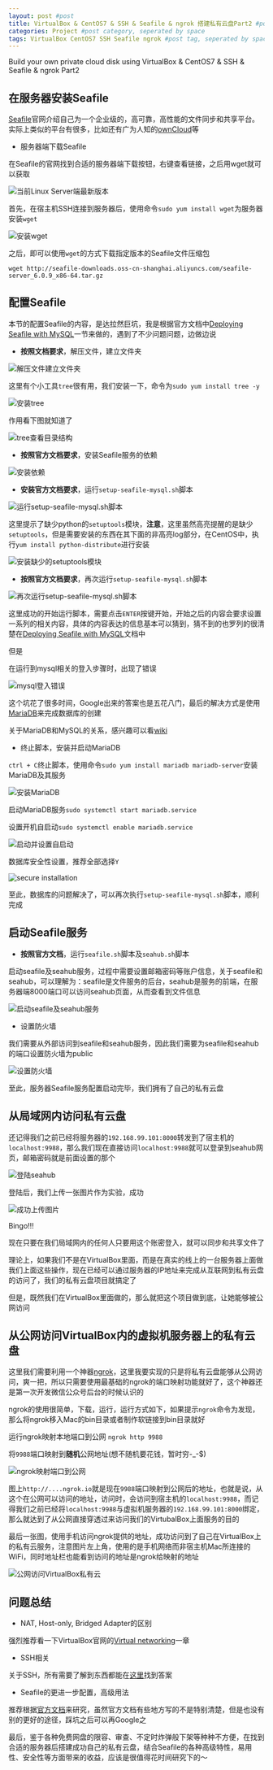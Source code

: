 ```yaml
---
layout: post #post
title: VirtualBox & CentOS7 & SSH & Seafile & ngrok 搭建私有云盘Part2 #post title
categories: Project #post category, seperated by space
tags: VirtualBox CentOS7 SSH Seafile ngrok #post tag, seperated by space
---
```


Build your own private cloud disk using VirtualBox & CentOS7 & SSH & Seafile & ngrok Part2

## 在服务器安装Seafile

[Seafile](https://www.seafile.com/en/home/)官网介绍自己为一个企业级的，高可靠，高性能的文件同步和共享平台。实际上类似的平台有很多，比如还有广为人知的[ownCloud](https://owncloud.org/)等

- 服务器端下载Seafile

在Seafile的官网找到合适的服务器端下载按钮，右键查看链接，之后用wget就可以获取

![当前Linux Server端最新版本](http://i32.photobucket.com/albums/d1/kenshinsyrup/Kenshinsyrup/2017-04-16-post01/screenshot%2021_zps7cza6mnb.png)

首先，在宿主机SSH连接到服务器后，使用命令``sudo yum install wget``为服务器安装``wget``

![安装wget](http://i32.photobucket.com/albums/d1/kenshinsyrup/Kenshinsyrup/2017-04-16-post01/screenshot%2022-1_zpsalctobxm.png)

之后，即可以使用``wget``的方式下载指定版本的Seafile文件压缩包

```
wget http://seafile-downloads.oss-cn-shanghai.aliyuncs.com/seafile-server_6.0.9_x86-64.tar.gz
```

## 配置Seafile

本节的配置Seafile的内容，是达拉然巨坑，我是根据官方文档中[Deploying Seafile with MySQL](https://manual.seafile.com/deploy/using_mysql.html)一节来做的，遇到了不少问题问题，边做边说

- **按照文档要求**，解压文件，建立文件夹

![解压文件建立文件夹](http://i32.photobucket.com/albums/d1/kenshinsyrup/Kenshinsyrup/2017-04-16-post01/screenshot%2023_zps9bbxcriw.png)

这里有个小工具``tree``很有用，我们安装一下，命令为``sudo yum install tree -y``

![安装tree](http://i32.photobucket.com/albums/d1/kenshinsyrup/Kenshinsyrup/2017-04-16-post01/screenshot%2024_zpszjtuq1iu.png)

作用看下图就知道了

![tree查看目录结构](http://i32.photobucket.com/albums/d1/kenshinsyrup/Kenshinsyrup/2017-04-16-post01/screenshot%2025_zpsixdyidra.png)

- **按照官方文档要求**，安装Seafile服务的依赖

![安装依赖](http://i32.photobucket.com/albums/d1/kenshinsyrup/Kenshinsyrup/2017-04-16-post01/screenshot%2026_zpsnpzwnsfb.png)

- **安装官方文档要求**，运行``setup-seafile-mysql.sh``脚本

![运行setup-seafile-mysql.sh脚本](http://i32.photobucket.com/albums/d1/kenshinsyrup/Kenshinsyrup/2017-04-16-post01/screenshot%2027_zpsn45ldjoy.png)

这里提示了缺少python的``setuptools``模块，**注意**，这里虽然高亮提醒的是缺少``setuptools``，但是需要安装的东西在其下面的非高亮log部分，在CentOS中，执行``yum install python-distribute``进行安装

![安装缺少的setuptools模块](http://i32.photobucket.com/albums/d1/kenshinsyrup/Kenshinsyrup/2017-04-16-post01/screenshot%2028_zps1hy5begc.png)

- **按照官方文档要求**，再次运行``setup-seafile-mysql.sh``脚本

![再次运行``setup-seafile-mysql.sh``脚本](http://i32.photobucket.com/albums/d1/kenshinsyrup/Kenshinsyrup/2017-04-16-post01/screenshot%2029_zpsm9rjsikl.png)

这里成功的开始运行脚本，需要点击``ENTER``按键开始，开始之后的内容会要求设置一系列的相关内容，具体的内容表达的信息基本可以猜到，猜不到的也罗列的很清楚在[Deploying Seafile with MySQL](https://manual.seafile.com/deploy/using_mysql.html)文档中

但是

在运行到mysql相关的登入步骤时，出现了错误

![mysql登入错误](http://i32.photobucket.com/albums/d1/kenshinsyrup/Kenshinsyrup/2017-04-16-post01/screenshot%2030_zpsg4sugtkh.png)

这个坑花了很多时间，Google出来的答案也是五花八门，最后的解决方式是使用[MariaDB](https://mariadb.org/)来完成数据库的创建

关于MariaDB和MySQL的关系，感兴趣可以看[wiki](https://en.wikipedia.org/wiki/MariaDB)

- 终止脚本，安装并启动MariaDB

``ctrl + C``终止脚本，使用命令``sudo yum install mariadb mariadb-server``安装MariaDB及其服务

![安装MariaDB](http://i32.photobucket.com/albums/d1/kenshinsyrup/Kenshinsyrup/2017-04-16-post01/screenshot%2031_zpsnsswzcdu.png)

启动MariaDB服务``sudo systemctl start mariadb.service``

设置开机自启动``sudo systemctl enable mariadb.service``

![启动并设置自启动](http://i32.photobucket.com/albums/d1/kenshinsyrup/Kenshinsyrup/2017-04-16-post01/screenshot%2032_zps3lvn9s7m.png)

数据库安全性设置，推荐全部选择``Y``

![secure installation](http://i32.photobucket.com/albums/d1/kenshinsyrup/Kenshinsyrup/2017-04-16-post01/screenshot%2033_zpsxaka2v9w.png)

至此，数据库的问题解决了，可以再次执行``setup-seafile-mysql.sh``脚本，顺利完成

## 启动Seafile服务

- **按照官方文档**，运行``seafile.sh``脚本及``seahub.sh``脚本

启动seafile及seahub服务，过程中需要设置邮箱密码等账户信息，关于seafile和seahub，可以理解为：seafile是文件服务的后台，seahub是服务的前端，在服务器端8000端口可以访问seahub页面，从而查看到文件信息

![启动seafile及seahub服务](http://i32.photobucket.com/albums/d1/kenshinsyrup/Kenshinsyrup/2017-04-16-post01/screenshot%2036_zpsyfr06vec.png)

- 设置防火墙

我们需要从外部访问到seafile和seahub服务，因此我们需要为seafile和seahub的端口设置防火墙为public

![设置防火墙](http://i32.photobucket.com/albums/d1/kenshinsyrup/Kenshinsyrup/2017-04-16-post01/screenshot%2037_zpsylqwwgip.png)

至此，服务器Seafile服务配置启动完毕，我们拥有了自己的私有云盘

## 从局域网内访问私有云盘

还记得我们之前已经将服务器的``192.168.99.101:8000``转发到了宿主机的``localhost:9988``，那么我们现在直接访问``localhost:9988``就可以登录到seahub网页，邮箱密码就是前面设置的那个

![登陆seahub](http://i32.photobucket.com/albums/d1/kenshinsyrup/Kenshinsyrup/2017-04-16-post01/screenshot%2038_zpsfhzkax10.png)

登陆后，我们上传一张图片作为实验，成功

![成功上传图片](http://i32.photobucket.com/albums/d1/kenshinsyrup/Kenshinsyrup/2017-04-16-post01/screenshot%2039_zpsnos7qcxr.png)

Bingo!!!

现在只要在我们局域网内的任何人只要用这个账密登入，就可以同步和共享文件了

理论上，如果我们不是在VirtualBox里面，而是在真实的线上的一台服务器上面做我们上面这些操作，现在已经可以通过服务器的IP地址来完成从互联网到私有云盘的访问了，我们的私有云盘项目就搞定了

但是，既然我们在VirtualBox里面做的，那么就把这个项目做到底，让她能够被公网访问

## 从公网访问VirtualBox内的虚拟机服务器上的私有云盘

这里我们需要利用一个神器[ngrok](https://ngrok.com/)，这里我要实现的只是将私有云盘能够从公网访问，爽一把，所以只需要使用最基础的ngrok的端口映射功能就好了，这个神器还是第一次开发微信公众号后台的时候认识的

ngrok的使用很简单，下载，运行，运行方式如下，如果提示``ngrok``命令为发现，那么将ngrok移入Mac的bin目录或者制作软链接到bin目录就好

运行ngrok映射本地端口到公网 ``ngrok http 9988``

将``9988``端口映射到**随机**公网地址(想不随机要花钱，暂时穷-_-$)

![ngrok映射端口到公网](http://i32.photobucket.com/albums/d1/kenshinsyrup/Kenshinsyrup/2017-04-16-post01/screenshot%2040_zps46maujd7.png)

图上``http://....ngrok.io``就是现在``9988``端口映射到公网后的地址，也就是说，从这个在公网可以访问的地址，访问时，会访问到宿主机的``localhost:9988``，而记得我们之前已经将``localhost:9988``与虚拟机服务器的``192.168.99.101:8000``绑定，那么就达到了从公网直接穿透过来访问我们的VirtubalBox上面服务的目的

最后一张图，使用手机访问ngrok提供的地址，成功访问到了自己在VirtualBox上的私有云服务，注意图片左上角，使用的是手机网络而非宿主机Mac所连接的WiFi，同时地址栏也能看到访问的地址是ngrok给映射的地址

![公网访问VirtualBox私有云](http://i32.photobucket.com/albums/d1/kenshinsyrup/Kenshinsyrup/2017-04-16-post01/screenshot%2041_zps80uubho8.jpeg)

## 问题总结

- NAT, Host-only, Bridged Adapter的区别

强烈推荐看一下VirtualBox官网的[Virtual networking](https://www.virtualbox.org/manual/ch06.html)一章

- SSH相关

关于SSH，所有需要了解到东西都能在[这里](https://www.ssh.com/)找到答案

- Seafile的更进一步配置，高级用法

推荐根据[官方文档](https://www.gitbook.com/book/seafile/seafile-server-manual/details)来研究，虽然官方文档有些地方写的不是特别清楚，但是也没有别的更好的途径，踩坑之后可以再Google之

最后，鉴于各种免费网盘的限容、审查、不定时炸弹般下架等种种不方便，在找到合适的服务器后搭建成功自己的私有云盘，结合Seafile的各种高级特性，易用性、安全性等方面带来的收益，应该是很值得花时间研究下的～






